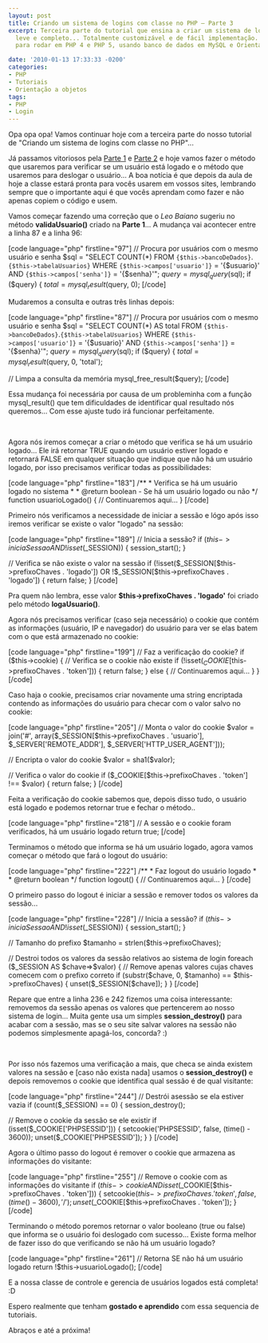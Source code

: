 ```yaml
---
layout: post
title: Criando um sistema de logins com classe no PHP – Parte 3
excerpt: Terceira parte do tutorial que ensina a criar um sistema de login sólido,
  leve e completo... Totalmente customizável e de fácil implementação. Sistema feito
  para rodar em PHP 4 e PHP 5, usando banco de dados em MySQL e Orientação a Objetos.

date: '2010-01-13 17:33:33 -0200'
categories:
- PHP
- Tutoriais
- Orientação a objetos
tags:
- PHP
- Login
---
```

<p>Opa opa opa! Vamos continuar hoje com a terceira parte do nosso tutorial de "Criando um sistema de logins com classe no PHP"...</p>
<p>Já passamos vitoriosos pela <a title="Criando um sistema de logins com classe no PHP - Parte 1" href="/criando-um-sistema-de-logins-com-classe-no-php-parte-1" target="_blank">Parte 1</a> e <a title="Criando um sistema de logins com classe no PHP - Parte 2" href="/criando-um-sistema-de-logins-com-classe-no-php-parte-2" target="_blank">Parte 2</a> e hoje vamos fazer o método que usaremos para verificar se um usuário está logado e o método que usaremos para deslogar o usuário... A boa notícia é que depois da aula de hoje a classe estará pronta para vocês usarem em vossos sites, lembrando sempre que o importante aqui é que vocês aprendam como fazer e não apenas copiem o código e usem.</p>
<p>Vamos começar fazendo uma correção  que o <em>Leo Baiano</em> sugeriu no método <strong>validaUsuario()</strong> criado na <strong>Parte 1</strong>... A mudança vai acontecer entre a linha 87 e a linha 96:</p>

[code language="php" firstline="97"]
		// Procura por usuários com o mesmo usuário e senha
		$sql = "SELECT COUNT(*)
				FROM `{$this->bancoDeDados}`.`{$this->tabelaUsuarios}`
				WHERE
					`{$this->campos['usuario']}` = '{$usuario}'
					AND
					`{$this->campos['senha']}` = '{$senha}'";
		$query = mysql_query($sql);
		if ($query) {
			$total = mysql_result($query, 0);
[/code]

<p>Mudaremos a consulta e outras três linhas depois:</p>

[code language="php" firstline="87"]
		// Procura por usuários com o mesmo usuário e senha
		$sql = "SELECT COUNT(*) AS total
				FROM `{$this->bancoDeDados}`.`{$this->tabelaUsuarios}`
				WHERE
					`{$this->campos['usuario']}` = '{$usuario}'
					AND
					`{$this->campos['senha']}` = '{$senha}'";
		$query = mysql_query($sql);
		if ($query) {
			$total = mysql_result($query, 0, 'total');</p>
<p>			// Limpa a consulta da memória
			mysql_free_result($query);
[/code]

<p>Essa mudança foi necessária por causa de um probleminha com a função mysql_result() que tem dificuldades de identificar qual resultado nós queremos... Com esse ajuste tudo irá funcionar perfeitamente.</p>
<p> </p>
<p>Agora nós iremos começar a criar o método que verifica se há um usuário logado... Ele irá retornar TRUE quando um usuário estiver logado e retornará FALSE em qualquer situação que indique que não há um usuário logado, por isso precisamos verificar todas as possibilidades:</p>

[code language="php" firstline="183"]
	/**
	 * Verifica se há um usuário logado no sistema
	 *
	 * @return boolean - Se há um usuário logado ou não
	 */
	function usuarioLogado() {
		// Continuaremos aqui...
	}
[/code]

<p>Primeiro nós verificamos a necessidade de iniciar a sessão e lógo após isso iremos verificar se existe o valor "logado" na sessão:</p>

[code language="php" firstline="189"]
		// Inicia a sessão?
		if ($this->iniciaSessao AND !isset($_SESSION)) {
			session_start();
		}</p>
<p>		// Verifica se não existe o valor na sessão
		if (!isset($_SESSION[$this->prefixoChaves . 'logado']) OR !$_SESSION[$this->prefixoChaves . 'logado']) {
			return false;
		}
[/code]

<p>Pra quem não lembra, esse valor <strong>$this->prefixoChaves . 'logado'</strong> foi criado pelo método <strong>logaUsuario()</strong>.</p>
<p>Agora nós precisamos verificar (caso seja necessário) o cookie que contém as informações (usuário, IP e navegador) do usuário para ver se elas batem com o que está armazenado no cookie:</p>

[code language="php" firstline="199"]
		// Faz a verificação do cookie?
		if ($this->cookie) {
			// Verifica se o cookie não existe
			if (!isset($_COOKIE[$this->prefixoChaves . 'token'])) {
				return false;
			} else {
				// Continuaremos aqui...
			}
		}
[/code]

<p>Caso haja o cookie, precisamos criar novamente uma string encriptada contendo as informações do usuário para checar com o valor salvo no cookie:</p>

[code language="php" firstline="205"]
				// Monta o valor do cookie
				$valor = join('#', array($_SESSION[$this->prefixoChaves . 'usuario'], $_SERVER['REMOTE_ADDR'], $_SERVER['HTTP_USER_AGENT']));</p>
<p>				// Encripta o valor do cookie
				$valor = sha1($valor);</p>
<p>				// Verifica o valor do cookie
				if ($_COOKIE[$this->prefixoChaves . 'token'] !== $valor) {
					return false;
				}
[/code]

<p>Feita a verificação do cookie sabemos que, depois disso tudo, o usuário está logado e podemos retornar true e fechar o método..</p>

[code language="php" firstline="218"]
		// A sessão e o cookie foram verificados, há um usuário logado
		return true;
[/code]

<p>Terminamos o método que informa se há um usuário logado, agora vamos começar o método que fará o logout do usuário:</p>

[code language="php" firstline="222"]
	/**
	 * Faz logout do usuário logado
	 *
	 * @return boolean
	 */
	function logout() {
		// Continuaremos aqui...
	}
[/code]

<p>O primeiro passo do logout é iniciar a sessão e remover todos os valores da sessão...</p>

[code language="php" firstline="228"]
		// Inicia a sessão?
		if ($this->iniciaSessao AND !isset($_SESSION)) {
			session_start();
		}</p>
<p>		// Tamanho do prefixo
		$tamanho = strlen($this->prefixoChaves);</p>
<p>		// Destroi todos os valores da sessão relativos ao sistema de login
		foreach ($_SESSION AS $chave=>$valor) {
			// Remove apenas valores cujas chaves comecem com o prefixo correto
			if (substr($chave, 0, $tamanho) == $this->prefixoChaves) {
				unset($_SESSION[$chave]);
			}
		}
[/code]

<p>Repare que entre a linha 236 e 242 fizemos uma coisa interessante: removemos da sessão apenas os valores que pertencerem ao nosso sistema de login... Muita gente usa um simples <strong>session_destroy()</strong> para acabar com a sessão, mas se o seu site salvar valores na sessão não podemos simplesmente apagá-los, concorda? :)</p>
<p> </p>
<p>Por isso nós fazemos uma verificação a mais, que checa se ainda existem valores na sessão e [caso não exista nada] usamos o <strong>session_destroy()</strong> e depois removemos o cookie que identifica qual sessão é de qual visitante:</p>

[code language="php" firstline="244"]
		// Destrói asessão se ela estiver vazia
		if (count($_SESSION) == 0) {
			session_destroy();</p>
<p>			// Remove o cookie da sessão se ele existir
			if (isset($_COOKIE['PHPSESSID'])) {
				setcookie('PHPSESSID', false, (time() - 3600));
				unset($_COOKIE['PHPSESSID']);
			}
		}
[/code]

<p>Agora o último passo do logout é remover o cookie que armazena as informações do visitante:</p>

[code language="php" firstline="255"]
		// Remove o cookie com as informações do visitante
		if ($this->cookie AND isset($_COOKIE[$this->prefixoChaves . 'token'])) {
			setcookie($this->prefixoChaves . 'token', false, (time() - 3600), '/');
			unset($_COOKIE[$this->prefixoChaves . 'token']);
		}
[/code]

<p>Terminando o método poremos retornar o valor booleano (true ou false) que informa se o usuário foi deslogado com sucesso... Existe forma melhor de fazer isso do que verificando se não há um usuário logado?</p>

[code language="php" firstline="261"]
		// Retorna SE não há um usuário logado
		return !$this->usuarioLogado();
[/code]

<p>E a nossa classe de controle e gerencia de usuários logados está completa! :D</p>
<p>Espero realmente que tenham <strong>gostado e aprendido</strong> com essa sequencia de tutoriais.</p>
<p>Abraços e até a próxima!</p>
